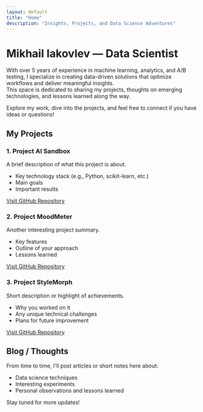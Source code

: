 ```yaml
---
layout: default
title: "Home"
description: "Insights, Projects, and Data Science Adventures"
---
```


# Mikhail Iakovlev — Data Scientist

With over 5 years of experience in machine learning, analytics, and A/B testing, I specialize in creating data-driven solutions that optimize workflows and deliver meaningful insights.  
This space is dedicated to sharing my projects, thoughts on emerging technologies, and lessons learned along the way.  

Explore my work, dive into the projects, and feel free to connect if you have ideas or questions!

## My Projects

### 1. Project AI Sandbox  
A brief description of what this project is about.  
- Key technology stack (e.g., Python, scikit-learn, etc.)  
- Main goals  
- Important results  

[Visit GitHub Repository](https://github.com/miakovlev/AI_sandbox)

### 2. Project MoodMeter  
Another interesting project summary.  
- Key features  
- Outline of your approach  
- Lessons learned  

[Visit GitHub Repository](https://github.com/miakovlev/MoodMeter)

### 3. Project StyleMorph  
Short description or highlight of achievements.  
- Why you worked on it  
- Any unique technical challenges  
- Plans for future improvement  

[Visit GitHub Repository](https://github.com/miakovlev/StyleMorph)

## Blog / Thoughts  
From time to time, I'll post articles or short notes here about:  
- Data science techniques  
- Interesting experiments  
- Personal observations and lessons learned  

Stay tuned for more updates!
